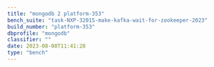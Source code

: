```yaml
---
title: "mongodb 2 platform-353"
bench_suite: "task-NXP-32015-make-kafka-wait-for-zookeeper-2023"
build_number: "platform-353"
dbprofile: "mongodb"
classifier: ""
date: 2023-08-08T11:41:28
type: "bench"
---
```

